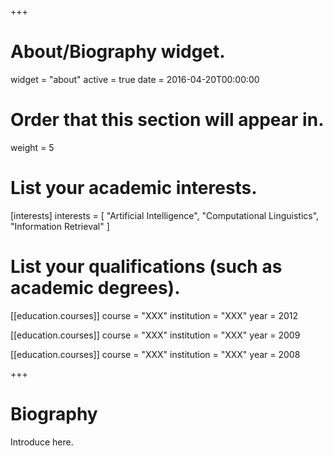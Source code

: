 +++
# About/Biography widget.
widget = "about"
active = true
date = 2016-04-20T00:00:00

# Order that this section will appear in.
weight = 5

# List your academic interests.
[interests]
  interests = [
    "Artificial Intelligence",
    "Computational Linguistics",
    "Information Retrieval"
  ]

# List your qualifications (such as academic degrees).
[[education.courses]]
  course = "XXX"
  institution = "XXX"
  year = 2012

[[education.courses]]
  course = "XXX"
  institution = "XXX"
  year = 2009

[[education.courses]]
  course = "XXX"
  institution = "XXX"
  year = 2008
 
+++

# Biography

Introduce here. 
